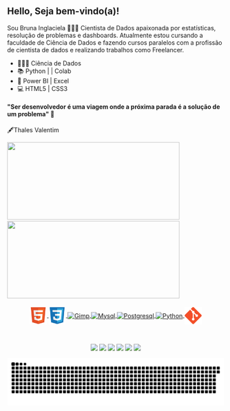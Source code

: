 ## Hello, Seja bem-vindo(a)!
Sou Bruna Inglaciela 🙅🏽‍♀️ Cientista de Dados apaixonada por estatísticas, resolução de problemas e dashboards. Atualmente estou cursando a faculdade de Ciência de Dados e fazendo cursos paralelos com a profissão de cientista de dados e realizando trabalhos como Freelancer.

- 👩🏽‍🎓 Ciência de Dados
- 📚 Python | | Colab
- 🧠 Power BI | Excel
- 💻 HTML5 | CSS3 



#### "Ser desenvolvedor é uma viagem onde a próxima parada é a solução de um problema" 🧠

🖋Thales Valentim


<div>
  <a href="https://github.com/Inglaciela">
  <img height="180em" width="400" src="https://github-readme-stats.vercel.app/api?username=Inglaciela&show_icons=true&theme=dracula&include_all_commits=true&count_private=true"/>
  <img height="180em" width="400" src="https://github-readme-stats.vercel.app/api/top-langs/?username=Inglaciela&layout=compact&langs_count=7&theme=dracula"/>
</div>
 <div align="center" valign="top"><br>
  <img align="center" alt="HTML" height="40" width="40" src="https://raw.githubusercontent.com/devicons/devicon/master/icons/html5/html5-original.svg">
  <img align="center" alt="CSS" height="40" width="40" src="https://raw.githubusercontent.com/devicons/devicon/master/icons/css3/css3-original.svg">
  <img align="center" alt="Gimp" height="40" width="40" src="https://icongr.am/devicon/gimp-original.svg?size=128&color=currentColor">
  <img align="center" alt="Mysql" height="40" width="40" src="https://icongr.am/devicon/mysql-original-wordmark.svg?size=128&color=currentColor">
  <img align="center" alt="Postgresql" height="40" width="40" src="https://icongr.am/devicon/postgresql-original-wordmark.svg?size=128&color=currentColor">
  <img align="center" alt="Python" height="40" width="40" src="https://icongr.am/devicon/python-original.svg?size=128&color=currentColor">
  <img align="center" alt="git" height="40" width="40" src="https://raw.githubusercontent.com/devicons/devicon/master/icons/git/git-original.svg">
</div><br>
  
  ##
<div>
  <div align="center">
  <a href="https://youtube.com/shorts/pj3tJ0VSwXg?feature=share" target="_blank"><img src="https://img.shields.io/badge/Meu.Site-000000%7D?style=for-the-badge&logo=MeuSite&logoColor=white" target="_blank"></a>
  <a href="https://youtube.com/shorts/pj3tJ0VSwXg?feature=share" target="_blank"><img src="https://img.shields.io/badge/YouTube-FF0000?style=for-the-badge&logo=youtube&logoColor=white" target="_blank"></a>
  <a href="https://www.instagram.com/brunainglassyela/" target="_blank"><img src="https://img.shields.io/badge/-Instagram-%23E4405F?style=for-the-badge&logo=instagram&logoColor=white" target="_blank"></a>
  <a href="https://www.linkedin.com/in/brunainglaciela/" target="_blank"><img src="https://img.shields.io/badge/-LinkedIn-%230077B5?style=for-the-badge&logo=linkedin&logoColor=white" target="_blank"></a> 
  <a href="mailto:Binglaciela@gmail.com"><img src="https://img.shields.io/badge/-Gmail-%23333?style=for-the-badge&logo=gmail&logoColor=white" target="_blank"></a>
  <a href="https://br.pinterest.com/Bruna_Inglaciela/" target="_blank"><img src="https://img.shields.io/badge/Pinterest-%23E60023.svg?&style=for-the-badge&logo=Pinterest&logoColor=white" target="_blank"></a>
</div>
  
  ![Snake animation](https://github.com/Inglaciela/Inglaciela/blob/output/github-contribution-grid-snake.svg)
  </div>  
  
  












